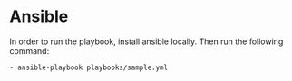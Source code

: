 # Ansible

In order to run the playbook, install ansible locally.
Then run the following command:

` - ansible-playbook playbooks/sample.yml `
